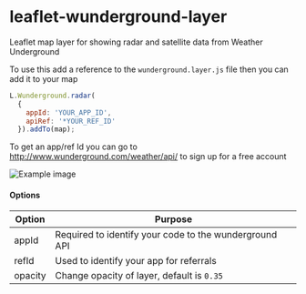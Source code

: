 # leaflet-wunderground-layer
Leaflet map layer for showing radar and satellite data from Weather Underground

To use this add a reference to the `wunderground.layer.js` file then you can add it to your map

```js
L.Wunderground.radar(
  {
    appId: 'YOUR_APP_ID',
    apiRef: '*YOUR_REF_ID'
  }).addTo(map);
```

To get an app/ref Id you can go to http://www.wunderground.com/weather/api/ to sign up for a free account

![Example image](https://github.com/davetimmins/leaflet-wunderground-layer/raw/master/example.png)

#### Options

| Option  | Purpose |
| ------------- | ------------- |
| appId  | Required to identify your code to the wunderground API  |
| refId  | Used to identify your app for referrals  |
| opacity| Change opacity of layer, default is `0.35` |
